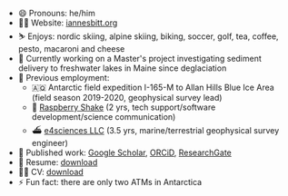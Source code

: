 - 😄 Pronouns: he/him
- 🧑‍💻 Website: [iannesbitt.org](https://www.iannesbitt.org)
- ⛷️ Enjoys: nordic skiing, alpine skiing, biking, soccer, golf, tea, coffee, pesto, macaroni and cheese
- 🔭 Currently working on a Master's project investigating sediment delivery to freshwater lakes in Maine since deglaciation
- 📜 Previous employment:
    - 🇦🇶 Antarctic field expedition I-165-M to Allan Hills Blue Ice Area (field season 2019-2020, geophysical survey lead)
    - 🌋 [Raspberry Shake](https://raspberryshake.org/) (2 yrs, tech support/software development/science communication)
    - ⛴️ [e4sciences LLC](http://www.e4sciences.com/) (3.5 yrs, marine/terrestrial geophysical survey engineer)
- 📰 Published work: [Google Scholar](https://scholar.google.com/citations?user=voGZIlIAAAAJ&hl=en), [ORCiD](https://orcid.org/0000-0001-5828-6070), [ResearchGate](https://www.researchgate.net/profile/Ian_Nesbitt3)
- 📄 Resume: [download](https://github.com/iannesbitt/iannesbitt/raw/master/NesbittResume.pdf)
- 📄📄 CV: [download](https://github.com/iannesbitt/cv/raw/main/_output/cv.pdf)
- ⚡ Fun fact: there are only two ATMs in Antarctica


<!--
**iannesbitt/iannesbitt** is a ✨ _special_ ✨ repository because its `README.md` (this file) appears on your GitHub profile.

Here are some ideas to get you started:

- 🔭 I’m currently working on ...
- 🌱 I’m currently learning ...
- 👯 I’m looking to collaborate on ...
- 🤔 I’m looking for help with ...
- 💬 Ask me about ...
- 📫 How to reach me: ...
- 😄 Pronouns: he/him
- ⚡ Fun fact: ...
-->
